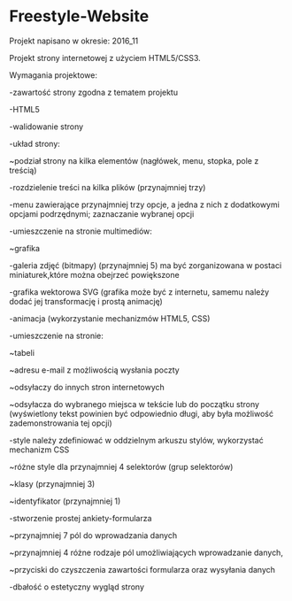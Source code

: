 # Freestyle-Website
Projekt napisano w okresie: 2016_11

Projekt strony internetowej z użyciem HTML5/CSS3.

Wymagania projektowe:

-zawartość strony zgodna z tematem projektu

-HTML5

-walidowanie strony

-układ strony:

 ~podział strony na kilka elementów (nagłówek, menu, stopka, pole z treścią) 
 
-rozdzielenie treści na kilka plików (przynajmniej trzy) 

-menu zawierające przynajmniej trzy opcje, a jedna z nich z dodatkowymi opcjami podrzędnymi;
zaznaczanie wybranej opcji 

-umieszczenie na stronie multimediów:

~grafika

-galeria zdjęć (bitmapy) (przynajmniej 5) ma być zorganizowana w postaci miniaturek,które można obejrzeć powiększone 

-grafika wektorowa SVG (grafika może być z internetu, samemu należy dodać jej transformację i prostą animację) 

-animacja (wykorzystanie mechanizmów HTML5, CSS)

-umieszczenie na stronie:

~tabeli 

~adresu e-mail z możliwością wysłania poczty 

~odsyłaczy do innych stron internetowych

~odsyłacza do wybranego miejsca w tekście lub do początku strony (wyświetlony tekst powinien być odpowiednio długi, aby była możliwość zademonstrowania tej opcji)

-style należy zdefiniować w oddzielnym arkuszu stylów, wykorzystać mechanizm CSS

~różne style dla przynajmniej 4 selektorów (grup selektorów)

~klasy (przynajmniej 3)

~identyfikator (przynajmniej 1) 

-stworzenie prostej ankiety-formularza

~przynajmniej 7 pól do wprowadzania danych

~przynajmniej 4 różne rodzaje pól umożliwiających wprowadzanie danych,

~przyciski do czyszczenia zawartości formularza oraz wysyłania danych

-dbałość o estetyczny wygląd strony

